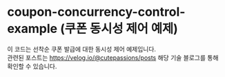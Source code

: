 # coupon-concurrency-control-example (쿠폰 동시성 제어 예제)
이 코드는 선착순 쿠폰 발급에 대한 동시성 제어 예제입니다.  
관련된 포스트는 https://velog.io/@cutepassions/posts 해당 기술 블로그를 통해 확인할 수 있습니다.
